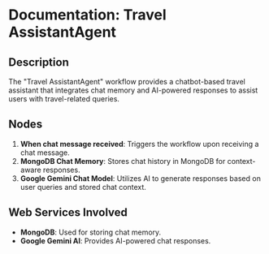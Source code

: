 # Documentation: Travel AssistantAgent

## Description
The "Travel AssistantAgent" workflow provides a chatbot-based travel assistant that integrates chat memory and AI-powered responses to assist users with travel-related queries.

## Nodes
1. **When chat message received**: Triggers the workflow upon receiving a chat message.
2. **MongoDB Chat Memory**: Stores chat history in MongoDB for context-aware responses.
3. **Google Gemini Chat Model**: Utilizes AI to generate responses based on user queries and stored chat context.

## Web Services Involved
- **MongoDB**: Used for storing chat memory.
- **Google Gemini AI**: Provides AI-powered chat responses.
